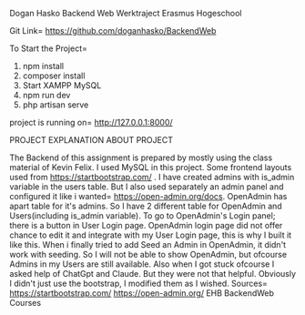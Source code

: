 Dogan Hasko
Backend Web Werktraject Erasmus Hogeschool

Git Link= https://github.com/doganhasko/BackendWeb

To Start the Project=
1) npm install
2) composer install
3) Start XAMPP MySQL
4) npm run dev
5) php artisan serve

project is running on= http://127.0.0.1:8000/

PROJECT EXPLANATION
ABOUT PROJECT

The Backend of this assignment is prepared by mostly using the class material of Kevin Felix. I used MySQL in this project.
Some frontend layouts used from https://startbootstrap.com/ . I have created admins with is_admin variable in the users table. But I also used separately an admin panel and configured it like i wanted= https://open-admin.org/docs. OpenAdmin has apart table for it's admins. So I have 2 different table for OpenAdmin and Users(including is_admin variable). To go to OpenAdmin's Login panel; there is a button in User Login page. OpenAdmin login page did not offer chance to edit it and integrate with my User Login page, this is why I built it like this. When i finally tried to add Seed an Admin in OpenAdmin, it didn't work with seeding. So I will not be able to show OpenAdmin, but ofcourse Admins in my Users are still available. 
Also when I got stuck ofcourse I asked help of ChatGpt and Claude. But they were not that helpful.
Obviously I didn't just use the bootstrap, I modified them as I wished.
Sources=
https://startbootstrap.com/
https://open-admin.org/
EHB BackendWeb Courses